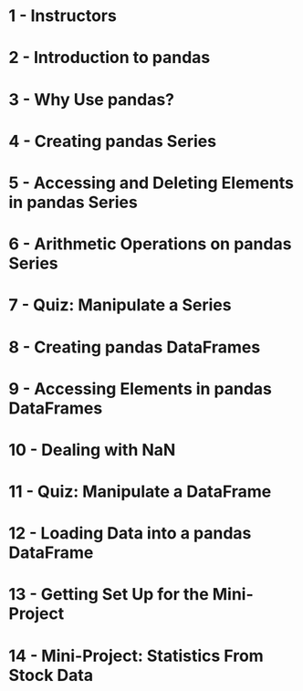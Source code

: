 # 1 - Instructors


# 2 - Introduction to pandas


# 3 - Why Use pandas?


# 4 - Creating pandas Series


# 5 - Accessing and Deleting Elements in pandas Series


# 6 - Arithmetic Operations on pandas Series


# 7 - Quiz: Manipulate a Series


# 8 - Creating pandas DataFrames


# 9 - Accessing Elements in pandas DataFrames


# 10 - Dealing with NaN


# 11 - Quiz: Manipulate a DataFrame


# 12 - Loading Data into a pandas DataFrame


# 13 - Getting Set Up for the Mini-Project


# 14 - Mini-Project: Statistics From Stock Data

